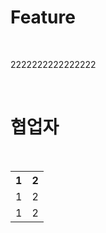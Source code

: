# Feature

<br>

2222222222222222

<br>

# 협업자

<br>

<table>
    <tr>
        <th>1</th>
        <th>2</th>
    </tr>
    <tr>
        <td>1</td>
        <td>2</td>
    </tr>
    <tr>
        <td>1</td>
        <td>2</td>
    </tr>
</table>